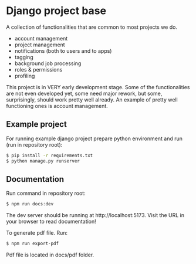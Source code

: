 # Django project base

A collection of functionalities that are common to most projects we do.

- account management
- project management
- notifications (both to users and to apps)
- tagging
- background job processing
- roles & permissions
- profiling

This project is in VERY early development stage. Some of the functionalities are not even developed yet, some need 
major rework, but some, surprisingly, should work pretty well already. An example of pretty well functioning ones is 
account management.

## Example project

For running example django project prepare python environment and run (run in repository root):

```bash 
$ pip install -r requirements.txt
$ python manage.py runserver
```

## Documentation

Run command in repository root:

```bash 
$ npm run docs:dev
```

The dev server should be running at http://localhost:5173. Visit the URL in your browser to read documentation!

To generate pdf file. Run:

```bash 
$ npm run export-pdf  
```

Pdf file is located in docs/pdf folder.
